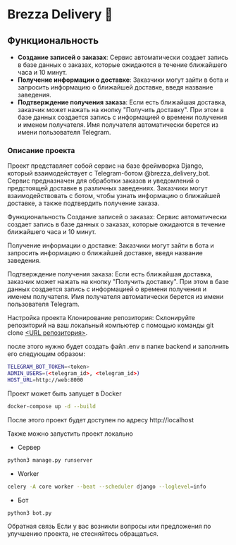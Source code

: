 # Brezza Delivery 🚚

## Функциональность

- **Создание записей о заказах**: Сервис автоматически создает запись в базе данных о заказах, которые ожидаются в течение ближайшего часа и 10 минут.
- **Получение информации о доставке**: Заказчики могут зайти в бота и запросить информацию о ближайшей доставке, введя название заведения.
- **Подтверждение получения заказа**: Если есть ближайшая доставка, заказчик может нажать на кнопку "Получить доставку". При этом в базе данных создается запись с информацией о времени получения и именем получателя. Имя получателя автоматически берется из имени пользователя Telegram.

### Описание проекта

Проект представляет собой сервис на базе фреймворка Django, который взаимодействует с Telegram-ботом @brezza_delivery_bot. Сервис предназначен для обработки заказов и уведомлений о предстоящей доставке в различных заведениях. Заказчики могут взаимодействовать с ботом, чтобы узнать информацию о ближайшей доставке, а также подтвердить получение заказа.

Функциональность
Создание записей о заказах: Сервис автоматически создает запись в базе данных о заказах, которые ожидаются в течение ближайшего часа и 10 минут.

Получение информации о доставке: Заказчики могут зайти в бота и запросить информацию о ближайшей доставке, введя название заведения.

Подтверждение получения заказа: Если есть ближайшая доставка, заказчик может нажать на кнопку "Получить доставку". При этом в базе данных создается запись с информацией о времени получения и именем получателя. Имя получателя автоматически берется из имени пользователя Telegram.

Настройка проекта
Клонирование репозитория: Склонируйте репозиторий на ваш локальный компьютер с помощью команды git clone [<URL репозитория>](https://github.com/berzezek/brezza_delivery.git).

после этого нужно будет создать файл .env в папке backend и заполнить его следующим образом:

```bash
TELEGRAM_BOT_TOKEN=<token>
ADMIN_USERS=(<telegram_id>, <telegram_id>)
HOST_URL=http://web:8000
```

Проект может быть запущет в Docker

```bash
docker-compose up -d --build
```

После этого проект будет доступен по адресу http://localhost

Также можно запустить проект локально

- Сервер

```bash
python3 manage.py runserver
```

- Worker

```bash
celery -A core worker --beat --scheduler django --loglevel=info
```

- Бот

```bash
python3 bot.py
```

Обратная связь
Если у вас возникли вопросы или предложения по улучшению проекта, не стесняйтесь обращаться.
